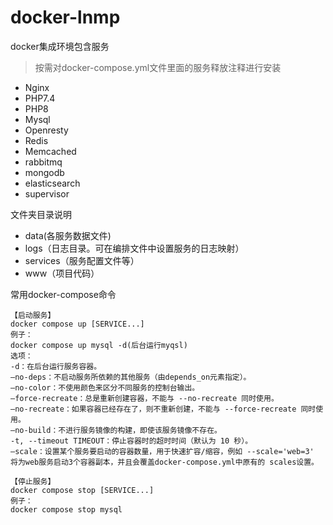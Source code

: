 # docker-lnmp

docker集成环境包含服务
> 按需对docker-compose.yml文件里面的服务释放注释进行安装
- Nginx
- PHP7.4
- PHP8
- Mysql
- Openresty
- Redis
- Memcached
- rabbitmq
- mongodb
- elasticsearch
- supervisor

文件夹目录说明
- data(各服务数据文件)
- logs（日志目录。可在编排文件中设置服务的日志映射）
- services（服务配置文件等）
- www（项目代码）

常用docker-compose命令

```
【启动服务】
docker compose up [SERVICE...]
例子：
docker compose up mysql -d(后台运行myqsl)
选项：
-d：在后台运行服务容器。
–no-deps：不启动服务所依赖的其他服务（由depends_on元素指定）。
–no-color：不使用颜色来区分不同服务的控制台输出。
–force-recreate：总是重新创建容器，不能与 --no-recreate 同时使用。
–no-recreate：如果容器已经存在了，则不重新创建，不能与 --force-recreate 同时使用。
–no-build：不进行服务镜像的构建，即使该服务镜像不存在。
-t, --timeout TIMEOUT：停止容器时的超时时间（默认为 10 秒）。
–scale：设置某个服务要启动的容器数量，用于快速扩容/缩容，例如 --scale='web=3' 将为web服务启动3个容器副本，并且会覆盖docker-compose.yml中原有的 scales设置。
```

```
【停止服务】
docker compose stop [SERVICE...]
例子：
docker compose stop mysql
```